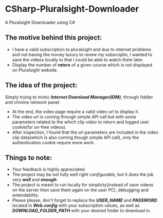 # CSharp-Pluralsight-Downloader
A Pluralsight Downloader using C#

The motive behind this project:
-----------------------------
- I have a valid subscription to pluralsight and due to internet problems and not having the money luxury to renew my subsrciptin, I wanted to save the videos locally to that I could be able to watch them later.
- Display the number of ***raters*** of a given course which is not displayed on Pluralsight website. 

The idea of the project:
-----------------------------
Simply trying to mimic ***Internet Download Manager(IDM)***, through fiddler and chrome network panel.
- At the end, the video page require a valid video url to display it.
- The video url is coming through simple API call but with some parameters related to the which clip video to return and logged user cookie(for un-free videos).
- After inspection, I found that the url parameters are included in the video clip data(which is also coming though simple API call), only the authentication cookie require more work.

Things to note:
-----------------------------
 - Your feedback is highly appreciated.
 - The project may be not fully *well* *right* *configurable*, but it does the job very ***well*** and ***enough***.
 - The project is meant to run locally for simplicty(instead of save videos on the server then save them again on the user PC), debugging and extendability.
 - Please please, don't forget to replace the ***USER_NAME*** and ***PASSWORD*** located in ***Web.config*** with your subscription values, as well as ***DOWNLOAD_FOLDER_PATH*** with your desired folder to download in.